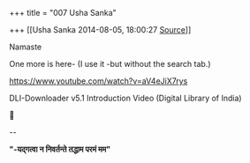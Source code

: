 +++
title = "007 Usha Sanka"

+++
[[Usha Sanka	2014-08-05, 18:00:27 [Source](https://groups.google.com/g/samskrita/c/Ql_GSm3Yaoo)]]



Namaste

One more is here- (I use it -but without the search tab.)

<https://www.youtube.com/watch?v=aV4eJiX7rys>  

DLI-Downloader v5.1 Introduction Video (Digital Library of India) 

  

  



--  

****"-यद्गत्वा न निवर्तन्ते तद्धाम परमं मम"****  

